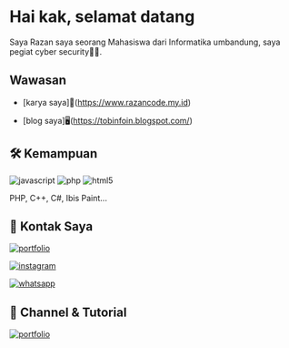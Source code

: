 # Hai kak, selamat datang

Saya Razan saya seorang Mahasiswa dari Informatika umbandung, saya pegiat cyber security🧑🏻.

## Wawasan

 - [karya saya]📱(https://www.razancode.my.id)

 - [blog saya]🖥️(https://tobinfoin.blogspot.com/)

## 🛠 Kemampuan

![javascript](https://img.shields.io/badge/JavaScript-F7DF1E?style=for-the-badge&logo=javascript&logoColor=black) ![php](https://img.shields.io/badge/PHP-777BB4?style=for-the-badge&logo=php&logoColor=white)
![html5](https://img.shields.io/badge/HTML5-239120?style=for-the-badge&logo=html5&logoColor=white)



PHP, C++, C#, Ibis Paint...

## 🔗 Kontak Saya

[![portfolio](https://img.shields.io/badge/my_portfolio-000?style=for-the-badge&logo=ko-fi&logoColor=white)](https://www.razancode.my.id)

[![instagram](https://img.shields.io/badge/my_instagram-900C3F?style=for-the-badge&logo=instagram&logoColor=white)](https://www.linkedin.com/)

[![whatsapp](https://img.shields.io/badge/chat_me_on_WhatssApp-00A36C?style=for-the-badge&logo=whatsapp&logoColor=white)](https://wa.me/+6287822002484/)

## 🔗 Channel & Tutorial

[![portfolio](https://img.shields.io/badge/YouTube-FF0000?style=for-the-badge&logo=youtube&logoColor=white)](https://youtube.com/channel/UCqAksmkQ7U9PyTrcAn0JxXw)




